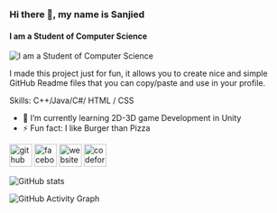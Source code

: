### Hi there 👋, my name is Sanjied
#### I am a Student of Computer Science
![I am a Student of Computer Science](https://arturssmirnovs.github.io/github-profile-readme-generator/images/banner.png)

I made this project just for fun, it allows you to create nice and simple GitHub Readme files that you can copy/paste and use in your profile.

Skills: C++/Java/C#/ HTML / CSS

- 🌱 I’m currently learning 2D-3D game Development in Unity  
- ⚡ Fun fact: I like Burger than Pizza 


[<img src='https://cdn.jsdelivr.net/npm/simple-icons@3.0.1/icons/github.svg' alt='github' height='40'>](https://github.com/Sanjied2000)  [<img src='https://cdn.jsdelivr.net/npm/simple-icons@3.0.1/icons/facebook.svg' alt='facebook' height='40'>](https://www.facebook.com/https://www.facebook.com/sanjied.ahamed.1)  [<img src='https://cdn.jsdelivr.net/npm/simple-icons@3.0.1/icons/icloud.svg' alt='website' height='40'>](https://turbocodexbd.blogspot.com/)  [<img src='https://cdn.jsdelivr.net/npm/simple-icons@3.0.1/icons/codeforces.svg' alt='codeforces' height='40'>](https://codeforces.com/profile/sanjied_L)  

![GitHub stats](https://github-readme-stats.vercel.app/api?username=Sanjied2000&show_icons=true)  

![GitHub Activity Graph](https://activity-graph.herokuapp.com/graph?username=Sanjied2000)  

